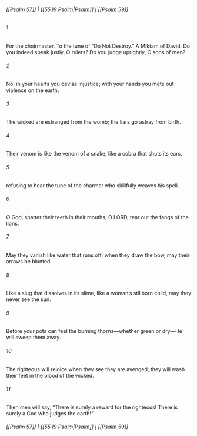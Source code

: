 
###### [[Psalm 57]] | [[55.19 Psalm|Psalm]] | [[Psalm 59]]

###### 1
For the choirmaster. To the tune of “Do Not Destroy.” A Miktam of David. Do you indeed speak justly, O rulers? Do you judge uprightly, O sons of men?
###### 2
No, in your hearts you devise injustice; with your hands you mete out violence on the earth.
###### 3
The wicked are estranged from the womb; the liars go astray from birth.
###### 4
Their venom is like the venom of a snake, like a cobra that shuts its ears,
###### 5
refusing to hear the tune of the charmer who skillfully weaves his spell.
###### 6
O God, shatter their teeth in their mouths; O LORD, tear out the fangs of the lions.
###### 7
May they vanish like water that runs off; when they draw the bow, may their arrows be blunted.
###### 8
Like a slug that dissolves in its slime, like a woman’s stillborn child, may they never see the sun.
###### 9
Before your pots can feel the burning thorns—whether green or dry—He will sweep them away.
###### 10
The righteous will rejoice when they see they are avenged; they will wash their feet in the blood of the wicked.
###### 11
Then men will say, “There is surely a reward for the righteous! There is surely a God who judges the earth!”

###### [[Psalm 57]] | [[55.19 Psalm|Psalm]] | [[Psalm 59]]
